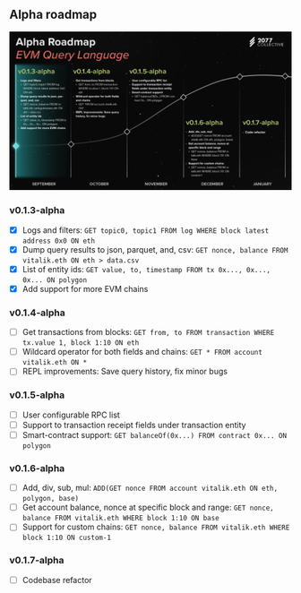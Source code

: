 ## Alpha roadmap
![roadmap image](./roadmap.png)


### v0.1.3-alpha
- [x] Logs and filters:
 `GET topic0, topic1 FROM log WHERE block latest address 0x0 ON eth`
- [x] Dump query results to json, parquet, and, csv:
 `GET nonce, balance FROM vitalik.eth ON eth > data.csv`
- [x] List of entity ids:
 `GET value, to, timestamp FROM tx 0x..., 0x..., 0x... ON polygon`
- [x] Add support for more EVM chains

### v0.1.4-alpha
- [ ] Get transactions from blocks:
`GET from, to FROM transaction WHERE tx.value 1, block 1:10 ON eth`
- [ ] Wildcard operator for both fields and chains:
 `GET * FROM account vitalik.eth ON *`
- [ ] REPL improvements: Save query history, fix minor bugs

### v0.1.5-alpha
- [ ] User configurable RPC list
- [ ] Support to transaction receipt fields under transaction entity
- [ ] Smart-contract support:
 `GET balanceOf(0x...) FROM contract 0x... ON polygon`

### v0.1.6-alpha
- [ ] Add, div, sub, mul:
`ADD(GET nonce FROM account vitalik.eth ON eth, polygon, base)`
- [ ] Get account balance, nonce at specific block and range:
 `GET nonce, balance FROM vitalik.eth WHERE block 1:10 ON base`
- [ ] Support for custom chains:
 `GET nonce, balance FROM vitalik.eth WHERE block 1:10 ON custom-1`

### v0.1.7-alpha
- [ ] Codebase refactor
